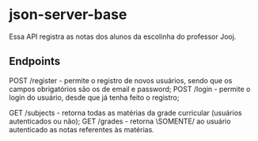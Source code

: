 # json-server-base

Essa API registra as notas dos alunos da escolinha do professor Jooj.

## Endpoints

POST /register - permite o registro de novos usuários, sendo que os campos obrigatórios são os de email e password;
POST /login - permite o login do usuário, desde que já tenha feito o registro;

GET /subjects - retorna todas as matérias da grade curricular (usuários autenticados ou não);
GET /grades - retorna \SOMENTE/ ao usuário autenticado as notas referentes às matérias.
